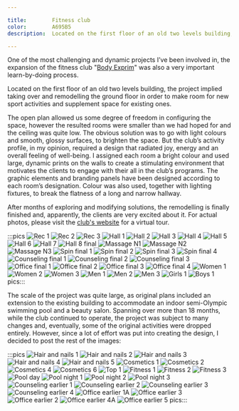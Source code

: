 ```yaml
---

title:        Fitness club
color:        A695B5
description:  Located on the first floor of an old two levels building, the project implied taking over and remodeling the ground floor in order to make room for new sport activities and supplement space for existing ones.

---
```

One of the most challenging and dynamic projects I’ve been involved in, the expansion of the fitness club "[Body Exprim](http://www.bodyexprim.ro)" was also a very important learn-by-doing process.

Located on the first floor of an old two levels building, the project implied taking over and remodelling the ground floor in order to make room for new sport activities and supplement space for existing ones.

The open plan allowed us some degree of freedom in configuring the space, however the resulted rooms were smaller than we had hoped for and the ceiling was quite low. The obvious solution was to go with light colours and smooth, glossy surfaces, to brighten the space. But the club’s activity profile, in my opinion, required a design that radiated joy, energy and an overall feeling of well-being. I assigned each room a bright colour and used large, dynamic prints on the walls to create a stimulating environment that motivates the clients to engage with their all in the club’s programs. The graphic elements and branding panels have been designed according to each room’s designation. Colour was also used, together with lighting fixtures, to break the flatness of a long and narrow hallway.

After months of exploring and modifying solutions, the remodelling is finally finished and, apparently, the clients are very excited about it. For actual photos, please visit the [club's website](http://www.bodyexprim.ro) for a virtual tour.

:::pics
![Rec 1](jpg)
![Rec 2](jpg)
![Rec 3](jpg)
![Hall 1](jpg)
![Hall 2](jpg)
![Hall 3](jpg)
![Hall 4](jpg)
![Hall 5](jpg)
![Hall 6](jpg)
![Hall 7](jpg)
![Hall 8 final](jpg)
![Massage N1](jpg)
![Massage N2](jpg)
![Massage N3](jpg)
![Spin final 1](jpg)
![Spin final 2](jpg)
![Spin final 3](jpg)
![Spin final 4](jpg)
![Counseling final 1](jpg)
![Counseling final 2](jpg)
![Counseling final 3](jpg)
![Office final 1](jpg)
![Office final 2](jpg)
![Office final 3](jpg)
![Office final 4](jpg)
![Women 1](jpg)
![Women 2](jpg)
![Women 3](jpg)
![Men 1](jpg)
![Men 2](jpg)
![Men 3](jpg)
![Girls 1](jpg)
![Boys 1](jpg)
pics:::

The scale of the project was quite large, as original plans included an extension to the existing building to accommodate an indoor semi-Olympic swimming pool and a beauty salon. Spanning over more than 18 months, while the club continued to operate, the project was subject to many changes and, eventually, some of the original activities were dropped entirely. However, since a lot of effort was put into creating the design, I decided to post the rest of the images:

:::pics
![Hair and nails 1](jpg)
![Hair and nails 2](jpg)
![Hair and nails 3](jpg)
![Hair and nails 4](jpg)
![Hair and nails 5](jpg)
![Cosmetics 1](jpg)
![Cosmetics 2](jpg)
![Cosmetics 4](jpg)
![Cosmetics 6](jpg)
![Top 1](jpg)
![Fitness 1](jpg)
![Fitness 2](jpg)
![Fitness 3](jpg)
![Pool day](jpg)
![Pool night 1](jpg)
![Pool night 2](jpg)
![Pool night 3](jpg)
![Counseling earlier 1](jpg)
![Counseling earlier 2](jpg)
![Counseling earlier 3](jpg)
![Counseling earlier 4](jpg)
![Office earlier 1A](jpg)
![Office earlier 3](jpg)
![Office earlier 2](jpg)
![Office earlier 4A](jpg)
![Office earlier 5](jpg)
pics:::

